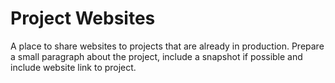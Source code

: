 # Project Websites

A place to share websites to projects that are already in production. Prepare a small paragraph about the project, include a snapshot if possible and include website link to project.